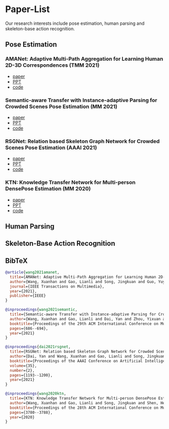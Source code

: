 # Paper-List

Our research interests include pose estimation, human parsing and skeleton-base action recognition.

## Pose Estimation

### AMANet: Adaptive Multi-Path Aggregation for Learning Human 2D-3D Correspondences (TMM 2021)

- [paper](https://ieeexplore.ieee.org/stamp/stamp.jsp?tp=&arnumber=9650661)
- [PPT]()
- [code]()

### Semantic-aware Transfer with Instance-adaptive Parsing for Crowded Scenes Pose Estimation (MM 2021)

- [paper](https://dl.acm.org/doi/pdf/10.1145/3474085.3475233?casa_token=FxqYkA9WaT8AAAAA:rl5pKC56kMQ5DZReZ8wQheovhcdpw8eHNa-GoRD4WWw00PVzmR0psIA_Em7NMUGUn0p1Q6tZ5XLp)
- [PPT]()
- [code]()

### RSGNet: Relation based Skeleton Graph Network for Crowded Scenes Pose Estimation (AAAI 2021)
- [paper](https://www.aaai.org/AAAI21Papers/AAAI-799.DaiY.pdf)
- [PPT]()
- [code]()


### KTN: Knowledge Transfer Network for Multi-person DensePose Estimation (MM 2020)

- [paper](https://dl.acm.org/doi/pdf/10.1145/3394171.3414014?casa_token=0wNwi4fKlcUAAAAA:XR0eatZ_WaN3U77OSkJvmTekO6-41tlAUn70UuO7psTW909yj6q9usk1cjs4-E2s2WaBuWxhnE3G)
- [PPT]()
- [code]()

## Human Parsing

## Skeleton-Base Action Recognition

## BibTeX
```BibTeX
@article{wang2021amanet,
  title={AMANet: Adaptive Multi-Path Aggregation for Learning Human 2D-3D Correspondences},
  author={Wang, Xuanhan and Gao, Lianli and Song, Jingkuan and Guo, Yuyu and Shen, Heng Tao},
  journal={IEEE Transactions on Multimedia},
  year={2021},
  publisher={IEEE}
}

@inproceedings{wang2021semantic,
  title={Semantic-aware Transfer with Instance-adaptive Parsing for Crowded Scenes Pose Estimation},
  author={Wang, Xuanhan and Gao, Lianli and Dai, Yan and Zhou, Yixuan and Song, Jingkuan},
  booktitle={Proceedings of the 29th ACM International Conference on Multimedia},
  pages={686--694},
  year={2021}
}

@inproceedings{dai2021rsgnet,
  title={RSGNet: Relation based Skeleton Graph Network for Crowded Scenes Pose Estimation},
  author={Dai, Yan and Wang, Xuanhan and Gao, Lianli and Song, Jingkuan and Shen, Heng Tao},
  booktitle={Proceedings of the AAAI Conference on Artificial Intelligence},
  volume={35},
  number={2},
  pages={1193--1200},
  year={2021}
}

@inproceedings{wang2020ktn,
  title={KTN: Knowledge Transfer Network for Multi-person DensePose Estimation},
  author={Wang, Xuanhan and Gao, Lianli and Song, Jingkuan and Shen, Heng Tao},
  booktitle={Proceedings of the 28th ACM International Conference on Multimedia},
  pages={3780--3788},
  year={2020}
}
```
